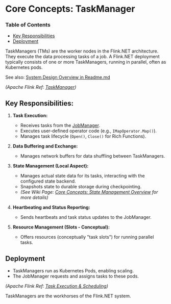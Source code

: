 # Core Concepts: TaskManager

### Table of Contents
- [Key Responsibilities](#key-responsibilities)
- [Deployment](#deployment)

TaskManagers (TMs) are the worker nodes in the Flink.NET architecture. They execute the data processing tasks of a job. A Flink.NET deployment typically consists of one or more TaskManagers, running in parallel, often as Kubernetes pods.

See also: [System Design Overview in Readme.md](../../../Readme.md#system-design-overview)

*(Apache Flink Ref: [TaskManager](https://nightlies.apache.org/flink/flink-docs-stable/docs/concepts/flink_architecture/#taskmanager))*

## Key Responsibilities:

1.  **Task Execution:**
    *   Receives tasks from the [JobManager](./Core-Concepts-JobManager.md).
    *   Executes user-defined operator code (e.g., `IMapOperator.Map()`).
    *   Manages task lifecycle (`Open()`, `Close()` for Rich Functions).

2.  **Data Buffering and Exchange:**
    *   Manages network buffers for data shuffling between TaskManagers.

3.  **State Management (Local Aspect):**
    *   Manages actual state data for its tasks, interacting with the configured state backend.
    *   Snapshots state to durable storage during checkpointing.
    *   *(See Wiki Page: [Core Concepts: State Management Overview](./Core-Concepts-State-Management-Overview.md) for more details)*

4.  **Heartbeating and Status Reporting:**
    *   Sends heartbeats and task status updates to the JobManager.

5.  **Resource Management (Slots - Conceptual):**
    *   Offers resources (conceptually "task slots") for running parallel tasks.

## Deployment

*   TaskManagers run as Kubernetes Pods, enabling scaling.
*   The JobManager requests and assigns tasks to these pods.

*(Apache Flink Ref: [Task Execution & Scheduling](https://nightlies.apache.org/flink/flink-docs-stable/docs/internals/task_scheduling/))*

TaskManagers are the workhorses of the Flink.NET system.
